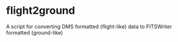 # flight2ground
A script for converting DMS formatted (flight-like) data to FITSWriter formatted (ground-like) 
